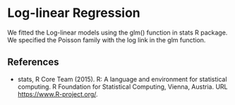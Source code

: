 Log-linear Regression
==========================

We fitted the Log-linear models using the glm() function in stats R package. We specified the Poisson family with the log link in the glm function.
      
References
-------
- stats, R Core Team (2015). R: A language and environment for statistical computing. R Foundation for Statistical Computing, Vienna, Austria. URL https://www.R-project.org/.
